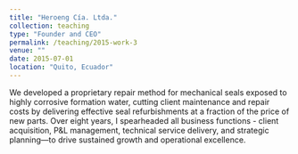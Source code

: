 ```yaml
---
title: "Heroeng Cía. Ltda."
collection: teaching
type: "Founder and CEO"
permalink: /teaching/2015-work-3
venue: ""
date: 2015-07-01
location: "Quito, Ecuador"
---
```


We developed a proprietary repair method for mechanical seals exposed to highly corrosive formation water, cutting client maintenance and repair costs by delivering effective seal refurbishments at a fraction of the price of new parts. Over eight years, I spearheaded all business functions - client acquisition, P&L management, technical service delivery, and strategic planning—to drive sustained growth and operational excellence.

<!-- Heading 1
======

Heading 2
======

Heading 3
====== -->
